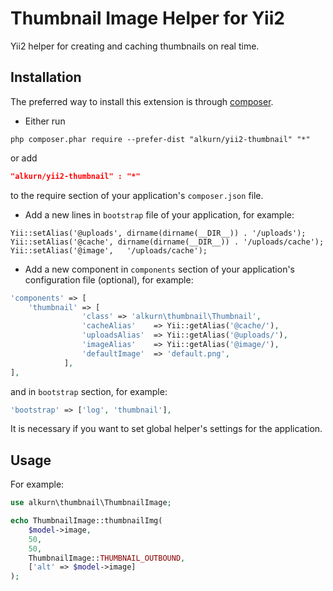 Thumbnail Image Helper for Yii2
========================

Yii2 helper for creating and caching thumbnails on real time.

Installation
------------
The preferred way to install this extension is through [composer](http://getcomposer.org/download/).

* Either run

```
php composer.phar require --prefer-dist "alkurn/yii2-thumbnail" "*"
```
 
or add

```json
"alkurn/yii2-thumbnail" : "*"
```

to the require section of your application's `composer.json` file.

* Add a new lines in `bootstrap` file of your application, for example:

```
Yii::setAlias('@uploads', dirname(dirname(__DIR__)) . '/uploads');
Yii::setAlias('@cache', dirname(dirname(__DIR__)) . '/uploads/cache');
Yii::setAlias('@image',   '/uploads/cache');
```

* Add a new component in `components` section of your application's configuration file (optional), for example:

```php
'components' => [
    'thumbnail' => [
                'class' => 'alkurn\thumbnail\Thumbnail',
                'cacheAlias'    => Yii::getAlias('@cache/'),
                'uploadsAlias'  => Yii::getAlias('@uploads/'),
                'imageAlias'    => Yii::getAlias('@image/'),
                'defaultImage'  => 'default.png',
            ],
],
```

and in `bootstrap` section, for example:

```php
'bootstrap' => ['log', 'thumbnail'],
```

It is necessary if you want to set global helper's settings for the application.

Usage
-----
For example:

```php
use alkurn\thumbnail\ThumbnailImage;

echo ThumbnailImage::thumbnailImg(
    $model->image,
    50,
    50,
    ThumbnailImage::THUMBNAIL_OUTBOUND,
    ['alt' => $model->image]
);
```